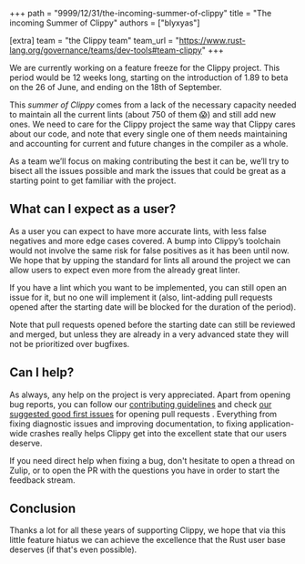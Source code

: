 +++
path = "9999/12/31/the-incoming-summer-of-clippy"
title = "The incoming Summer of Clippy"
authors = ["blyxyas"]

[extra]
team = "the Clippy team"
team_url = "https://www.rust-lang.org/governance/teams/dev-tools#team-clippy"
+++

We are currently working on a feature freeze for the Clippy project. This
period would be 12 weeks long, starting on the introduction of 1.89 to beta
on the 26 of June, and ending on the 18th of September.

This *summer of Clippy* comes from a lack of the necessary capacity needed
to maintain all the current lints (about 750 of them 😱) and still add new ones.
We need to care for the Clippy project the same way that Clippy cares about our
code, and note that every single one of them needs maintaining and accounting
for current and future changes in the compiler as a whole.

As a team we’ll focus on making contributing the best it can be, we’ll try to
bisect all the issues possible and mark the issues that could be great as a
starting point to get familiar with the project.

## What can I expect as a user?

As a user you can expect to have more accurate lints, with less false negatives
and more edge cases covered. A bump into Clippy’s toolchain would not involve
the same risk for false positives as it has been until now. We hope that by
upping the standard for lints all around the project we can allow users to
expect even more from the already great linter.

If you have a lint which you want to be implemented, you can still open an
issue for it, but no one will implement it (also, lint-adding pull requests
opened after the starting date will be blocked for the duration of the period).

Note that pull requests opened before the starting date can still be reviewed
and merged, but unless they are already in a very advanced state they will not
be prioritized over bugfixes.

## Can I help?

As always, any help on the project is very appreciated. Apart from opening bug
reports, you can follow our [contributing guidelines] and check [our suggested
good first issues] for opening pull requests . Everything from fixing diagnostic
issues and improving documentation, to fixing application-wide crashes
really helps Clippy get into the excellent state that our users deserve.

If you need direct help when fixing a bug, don't hesitate to open a thread on
Zulip, or to open the PR with the questions you have in order to start the
feedback stream.

## Conclusion

Thanks a lot for all these years of supporting Clippy, we hope that via this
little feature hiatus we can achieve the excellence that the Rust user base
deserves (if that's even possible).

[contributing guidelines]: https://github.com/rust-lang/rust-clippy/blob/master/CONTRIBUTING.md
[our suggested good first issues]: <!-- ADD HERE OUR TRACKING ISSUE -->



